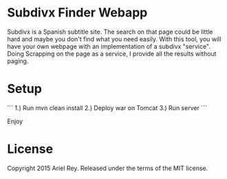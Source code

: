 Subdivx Finder Webapp
=======

Subdivx is a Spanish subtitle site. The search on that page could be little hard and maybe you don't find what you need easily. With this tool, you will have your own webpage with an implementation of a subdivx "service". Doing Scrapping on the page as a service, I provide all the results without paging.

<h1>Setup</h1>
```
1.) Run mvn clean install
2.) Deploy war on Tomcat
3.) Run server
```

Enjoy

<h1>License</h1>

Copyright 2015 Ariel Rey. Released under the terms of the MIT license.
